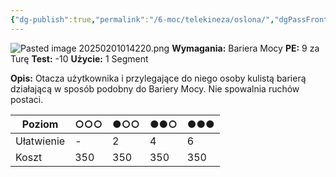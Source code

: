 ```yaml
---
{"dg-publish":true,"permalink":"/6-moc/telekineza/oslona/","dgPassFrontmatter":true}
---
```


![Pasted image 20250201014220.png](/img/user/6%20Obrazy/Pasted%20image%2020250201014220.png)
**Wymagania:** Bariera Mocy
**PE:** 9 za Turę
**Test:** -10
**Użycie:** 1 Segment

**Opis:** Otacza użytkownika i przylegające do niego osoby kulistą barierą działającą w sposób podobny do Bariery Mocy. Nie spowalnia ruchów postaci.

| Poziom     | ○○○ | ●○○ | ●●○ | ●●● |
| ---------- | --- | --- | --- | --- |
| Ułatwienie | -   | 2   | 4   | 6   |
| Koszt      | 350 | 350 | 350 | 350 |